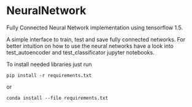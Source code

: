 # NeuralNetwork
Fully Connected Neural Network implementation using tensorflow 1.5.

A simple interface to train, test and save fully connected networks.
For better intuition on how to use the neural networks have a look into
test_autoencoder and test_classificator jupyter notebooks.

To install needed libraries just run
```
pip install -r requirements.txt
```
or
```
conda install --file requirements.txt
```
